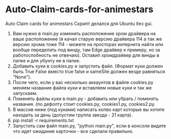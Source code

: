 # Auto-Claim-cards-for-animestars
Auto Claim cards for animestars
Скрипт делался для Ubuntu без gui.
1. Вам нужно в main.py изменить расположение хром драйвера на ваше расположение (я качал старую версию драйвера 114 а так же версию хрома тоже 114 - можете на просторах интернета найти или вообще переделать под винду, там Edge драйвер к примеру, но за работоспобность не отвечаю). Оставил хромдрайвер для винды в папке и для убунту не в папке.
2. Добавить куки в cookies.py и запустить файл. (Формат куки должен быть True False вместо true false и sameSite должен везде равняться "None").
3. После чего, если у вас несколько аккаунтов в файле cookies.py меняем название файла куки и вставляем новые куки и так же запускаем.
4. Поменять файлы куки в main.py - добавить или убрать / поменять названия. (по дефолту стоит cookies.py, cookies1.py, cookies2.py.
5. В массив ниже (под куками) написать колво карт которые вы хотите находить за день (допустим группа звезда - 21 карта).
6. pip install -r requirements.txt
7. Запустить сам файл main.py, "python main.py", если в консоли видите что идет ожидание карточки - все сделали правильно. 

